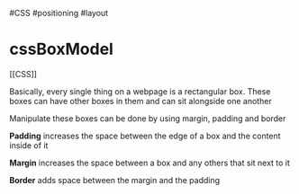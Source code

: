 #CSS #positioning #layout 
# cssBoxModel
[[CSS]]

Basically, every single thing on a webpage is a rectangular box. These boxes can have other boxes in them and can sit alongside one another

Manipulate these boxes can be done by using margin, padding and border

**Padding** increases the space between the edge of a box and the content inside of it

**Margin** increases the space between a box and any others that sit next to it

**Border** adds space between the margin and the padding

